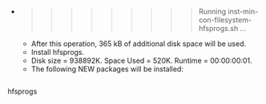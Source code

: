 * >>>>>>>>> Running inst-min-con-filesystem-hfsprogs.sh ...
  * After this operation, 365 kB of additional disk space will be used.
  * Install hfsprogs.
  * Disk size = 938892K. Space Used = 520K. Runtime = 00:00:00:01.
  * The following NEW packages will be installed:
  ```bash
hfsprogs
  ```
